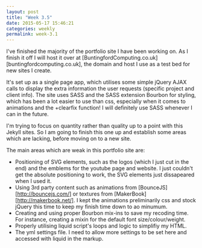 ```yaml
---
layout: post
title: "Week 3.5"
date: 2015-05-17 15:46:21
categories: weekly
permalink: week-3.1
---
```


I've finished the majority of the portfolio site I have been working on.  As I finish it off I will host it over at [BuntingfordComputing.co.uk][buntingfordcomputing.co.uk], the domain and host I use as a test bed for new sites I create.

It's set up as a single page app, which utilises some simple jQuery AJAX calls to display the extra information the user requests (specific project and client info).  The site uses SASS and the SASS extension Bourbon for styling, which has been a lot easier to use than css, especially when it comes to animations and the +clearfix function!  I will definitely use SASS whenever I can in the future.

I'm trying to focus on quantity rather than quality up to a point with this Jekyll sites.  So I am going to finish this one up and establish some areas which are lacking, before moving on to a new site.

The main areas which are weak in this portfolio site are:

- Positioning of SVG elements, such as the logos (which I just cut in the end) and the emblems for the youtube page and website.  I just couldn't get the absolute positioning to work, the SVG elements just dissapeared when I used it.
- Using 3rd party content such as animations from [BounceJS][http://bouncejs.com/] or textures from [MakerBook][http://makerbook.net/].  I kept the animations preliminarily css and stock jQuery this time to keep my finish time down to ao minumum.
- Creating and using proper Bourbon mix-ins to save my recoding time. For instance, creating a mixin for the default font size/colour/weight.
- Properly utilising liquid script's loops and logic to simplifiy my HTML.
- The yml settings file.  I need to allow more settings to be set here and accessed with liquid in the markup.